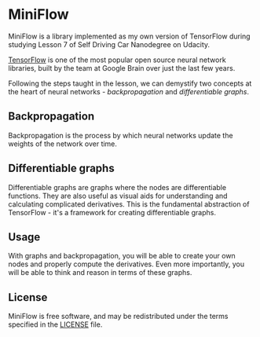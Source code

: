 # MiniFlow

MiniFlow is a library implemented as my own version of TensorFlow during studying Lesson 7 of Self Driving Car Nanodegree on Udacity.

[TensorFlow](http://tensorflow.org/) is one of the most popular open source neural network libraries, built by the team at Google Brain over just the last few years.

Following the steps taught in the lesson, we can demystify two concepts at the heart of neural networks - *backpropagation* and *differentiable graphs*.

## Backpropagation
Backpropagation is the process by which neural networks update the weights of the network over time.

## Differentiable graphs
Differentiable graphs are graphs where the nodes are differentiable functions. They are also useful as visual aids for understanding and calculating complicated derivatives. This is the fundamental abstraction of TensorFlow - it's a framework for creating differentiable graphs.

## Usage
With graphs and backpropagation, you will be able to create your own nodes and properly compute the derivatives. Even more importantly, you will be able to think and reason in terms of these graphs.

## License
MiniFlow is free software, and may be redistributed under the terms specified in the
[LICENSE](/LICENSE) file.
